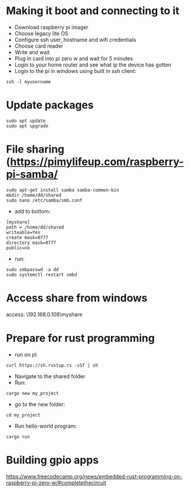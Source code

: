 # Making it boot and connecting to it

- Download raspberry pi imager
- Choose legacy lite OS
- Configure ssh user, hostname and wifi credentials
- Choose card reader
- Write and wait
- Plug in card into pi zero w and wait for 5 minutes
- Login to your home router and see what ip the device has gotten
- Login to the pi in windows using built in ssh client:
```
ssh -l myusername
```

# Update packages
```
sudo apt update
sudo apt upgrade
```

# File sharing (https://pimylifeup.com/raspberry-pi-samba/
```
sudo apt-get install samba samba-common-bin
mkdir /home/dd/shared
sudo nano /etc/samba/smb.conf
```

- add to bottom:
```
[myshare]
path = /home/dd/shared
writeable=Yes
create mask=0777
directory mask=0777
public=no
```

- run:
```
sudo smbpasswd -a dd
sudo systemctl restart smbd
```

# Access share from windows
access: \\192.168.0.108\myshare

# Prepare for rust programming
- run on pi:

```
curl https://sh.rustup.rs -sSf | sh
```

- Navigate to the shared folder
- Run:
```
cargo new my_project
```

- go to the new folder:
```
cd my_project
```

- Run hello-world program:
```
cargo run
```

# Building gpio apps

https://www.freecodecamp.org/news/embedded-rust-programming-on-raspberry-pi-zero-w/#completethecircuit
